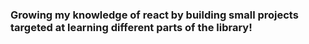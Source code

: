 ### Growing my knowledge of react by building small projects targeted at learning different parts of the library!
